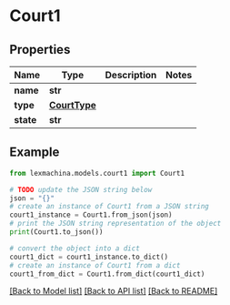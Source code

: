 # Court1


## Properties

Name | Type | Description | Notes
------------ | ------------- | ------------- | -------------
**name** | **str** |  | 
**type** | [**CourtType**](CourtType.md) |  | 
**state** | **str** |  | 

## Example

```python
from lexmachina.models.court1 import Court1

# TODO update the JSON string below
json = "{}"
# create an instance of Court1 from a JSON string
court1_instance = Court1.from_json(json)
# print the JSON string representation of the object
print(Court1.to_json())

# convert the object into a dict
court1_dict = court1_instance.to_dict()
# create an instance of Court1 from a dict
court1_from_dict = Court1.from_dict(court1_dict)
```
[[Back to Model list]](../README.md#documentation-for-models) [[Back to API list]](../README.md#documentation-for-api-endpoints) [[Back to README]](../README.md)


